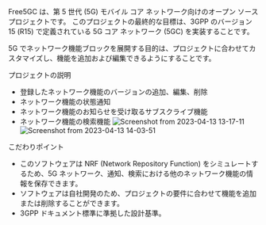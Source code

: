 Free5GC は、第 5 世代 (5G) モバイル コア ネットワーク向けのオープン ソース プロジェクトです。 このプロジェクトの最終的な目標は、3GPP のバージョン 15 (R15) で定義されている 5G コア ネットワーク (5GC) を実装することです。

5G でネットワーク機能ブロックを展開する目的は、プロジェクトに合わせてカスタマイズし、機能を追加および編集できるようにすることです。

プロジェクトの説明
- 登録したネットワーク機能のバージョンの追加、編集、削除
- ネットワーク機能の状態通知
- ネットワーク機能のお知らせを受け取るサブスクライブ機能
- ネットワーク機能の検索機能
![Screenshot from 2023-04-13 13-17-11](https://user-images.githubusercontent.com/77549345/236240775-530c4ff3-f427-4390-9d9b-98f6286c1ccf.png)
![Screenshot from 2023-04-13 14-03-51](https://user-images.githubusercontent.com/77549345/236240831-9082b5f4-57c4-4755-acf7-d1877abcaf69.png)


こだわりポイント
- このソフトウェアは NRF (Network Repository Function) をシミュレートするため、5G ネットワーク、通知、検索における他のネットワーク機能の情報を保存できます。
- ソフトウェアは自社開発のため、プロジェクトの要件に合わせて機能を追加または削除することができます。
- 3GPP ドキュメント標準に準拠した設計基準。
